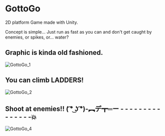# GottoGo
2D platform Game made with Unity.

Concept is simple... Just run as fast as you can and don't get caught by enemies, or spikes, or... water?

## Graphic is kinda old fashioned.
![GottoGo_1](https://user-images.githubusercontent.com/93322108/209854378-8a92bb84-16a1-4755-a808-7981a4db8646.png)

## You can climb LADDERS!
![GottoGo_2](https://user-images.githubusercontent.com/93322108/209855042-68e521b0-5241-4ed4-9004-34d6d82c93db.png)

## Shoot at enemies!! ( ͡° ͜ʖ ͡°)-︻デ┳═ー - - - - - - - - - - - - - - -💥
![GottoGo_4](https://user-images.githubusercontent.com/93322108/209855106-c60e3e50-4b88-4b97-8540-c2ab9e6f7496.png)
